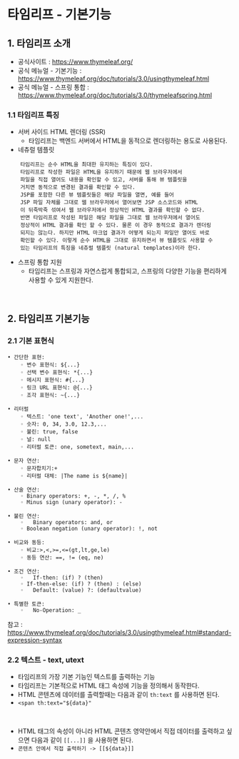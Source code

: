 # 타임리프 - 기본기능

## 1. 타임리프 소개

* 공식사이트 : https://www.thymeleaf.org/
* 공식 메뉴얼 - 기본기능 : https://www.thymeleaf.org/doc/tutorials/3.0/usingthymeleaf.html
* 공식 메뉴얼 - 스프링 통합 : https://www.thymeleaf.org/doc/tutorials/3.0/thymeleafspring.html

### 1.1 타임리프 특징
* 서버 사이드 HTML 렌더링 (SSR)
    - 타임리프는 백엔드 서버에서 HTML을 동적으로 렌더링하는 용도로 사용된다.
* 네츄럴 템플릿
```
    타임리프는 순수 HTML을 최대한 유지하는 특징이 있다.
    타임리프로 작성한 파일은 HTML을 유지하기 때문에 웹 브라우저에서
    파일을 직접 열어도 내용을 확인할 수 있고, 서버를 통해 뷰 템플릿을 
    거치면 동적으로 변경된 결과를 확인할 수 있다.
    JSP를 포함한 다른 뷰 템플릿들은 해당 파일을 열면, 예를 들어 
    JSP 파일 자체를 그대로 웹 브라우저에서 열어보면 JSP 소스코드와 HTML
    이 뒤죽박죽 섞여서 웹 브라우저에서 정상적인 HTML 결과를 확인할 수 없다.
    반면 타임리프로 작성된 파일은 해당 파일을 그대로 웹 브라우저에서 열어도
    정상적이 HTML 결과를 확인 할 수 있다. 물론 이 경우 동적으로 결과가 렌더링
    되지는 않는다. 하지만 HTML 마크업 결과가 어떻게 되는지 파일만 열어도 바로
    확인할 수 있다. 이렇게 순수 HTML을 그대로 유지하면서 뷰 템플릿도 사용할 수
    있는 타임리프의 특징을 네츄럴 템플릿 (natural templates)이라 한다.
``` 
* 스프링 통합 지원
    - 타임리프는 스프링과 자연스럽게 통합되고, 스프링의 다양한 기능을 편리하게 사용할 수 있게 지원한다.

<br>

## 2. 타임리프 기본기능

### 2.1 기본 표현식
```
• 간단한 표현:
    ◦ 변수 표현식: ${...}
    ◦ 선택 변수 표현식: *{...}
    ◦ 메시지 표현식: #{...}
    ◦ 링크 URL 표현식: @{...}
    ◦ 조각 표현식: ~{...}
    
• 리터럴
    ◦ 텍스트: 'one text', 'Another one!',...
    ◦ 숫자: 0, 34, 3.0, 12.3,...
    ◦ 불린: true, false
    ◦ 널: null
    ◦ 리터럴 토큰: one, sometext, main,...
    
• 문자 연산:
    ◦ 문자합치기:+
    ◦ 리터럴 대체: |The name is ${name}|
    
• 산술 연산:
    ◦ Binary operators: +, -, *, /, %
    ◦ Minus sign (unary operator): -

• 불린 연산:
    ◦   Binary operators: and, or
    ◦ Boolean negation (unary operator): !, not

• 비교와 동등:
    ◦ 비교:>,<,>=,<=(gt,lt,ge,le)
    ◦ 동등 연산: ==, != (eq, ne) 
    
• 조건 연산:
    ◦   If-then: (if) ? (then)
    ◦ If-then-else: (if) ? (then) : (else)
    ◦   Default: (value) ?: (defaultvalue)

• 특별한 토큰:
    ◦   No-Operation: _
```
참고 : https://www.thymeleaf.org/doc/tutorials/3.0/usingthymeleaf.html#standard-expression-syntax

### 2.2 텍스트 - text, utext
* 타임리프의 가장 기본 기능인 텍스트를 출력하는 기능
* 타임리프는 기본적으로 HTML 태그 속성에 기능을 정의해서 동작한다.
* HTML 콘텐츠에 데이터를 출력할때는 다음과 같이 ```th:text``` 를 사용하면 된다.
* ```<span th:text="${data}"```

<br>

* HTML 태그의 속성이 아니라 HTML 콘텐츠 영약안에서 직접 데이터를 출력하고 싶으면 다음과 같이 ```[[...]]``` 을 사용하면 된다.
* ```콘텐츠 안에서 직접 출력하기 -> [[${data}]]```